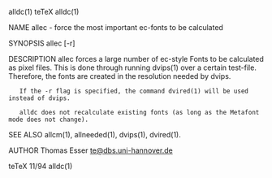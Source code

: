 alldc(1)                                                                                            teTeX                                                                                            alldc(1)



NAME
       allec - force the most important ec-fonts to be calculated

SYNOPSIS
       allec [-r]

DESCRIPTION
       allec  forces  a  large  number of ec-style Fonts to be calculated as pixel files.  This is done through running dvips(1) over a certain test-file. Therefore, the fonts are created in the resolution
       needed by dvips.

       If the -r flag is specified, the command dvired(1) will be used instead of dvips.

       alldc does not recalculate existing fonts (as long as the Metafont mode does not change).


SEE ALSO
       allcm(1), allneeded(1), dvips(1), dvired(1).


AUTHOR
       Thomas Esser <te@dbs.uni-hannover.de>



teTeX                                                                                               11/94                                                                                            alldc(1)
